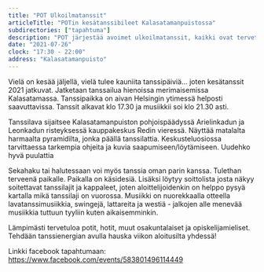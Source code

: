 ```yaml
---
title: "POT Ulkoilmatanssit"
articleTitle: "POTin kesätanssibileet Kalasatamanpuistossa"
subdirectories: ["tapahtuma"]
description: "POT järjestää avoimet ulkoilmatanssit, kaikki ovat tervetulleita."
date: "2021-07-26"
clock: "17:30 - 22:00"
address: "Kalasatamanpuisto"
---
```


Vielä on kesää jäljellä, vielä tulee kauniita tanssipäiviä... joten kesätanssit 2021 jatkuvat. Jatketaan tanssailua hienoissa merimaisemissa Kalasatamassa. Tanssipaikka on aivan Helsingin ytimessä helposti saavuttavissa. Tanssit alkavat klo 17.30 ja musiikkii soi klo 21.30 asti.

Tanssilava sijaitsee Kalasatamanpuiston pohjoispäädyssä Arielinkadun ja Leonkadun risteyksessä kauppakeskus Redin vieressä. Näyttää matalalta harmaalta pyramidilta, jonka päällä tanssilattia. Keskusteluosiossa tarvittaessa tarkempia ohjeita ja kuvia saapumiseen/löytämiseen. Uudehko hyvä puulattia

Sekahaku tai halutessaan voi myös tanssia oman parin kanssa. Tulethan terveenä paikalle. Paikalla on käsidesiä. Lisäksi löytyy soittolista josta näkyy soitettavat tanssilajit ja kappaleet, joten aloittelijoidenkin on helppo pysyä kartalla mikä tanssilaji on vuorossa. Musiikki on nuorekkaalla otteella lavatanssimusiikkia, swingejä, lattareita ja westiä - jalkojen alle menevää musiikkia tuttuun tyyliin kuten aikaisemminkin.

Lämpimästi tervetuloa potit, hotit, muut osakuntalaiset ja opiskelijamieliset. Tehdään tanssienergian avulla hauska viikon aloitusilta yhdessä!

Linkki facebook tapahtumaan: https://www.facebook.com/events/583801496114449
